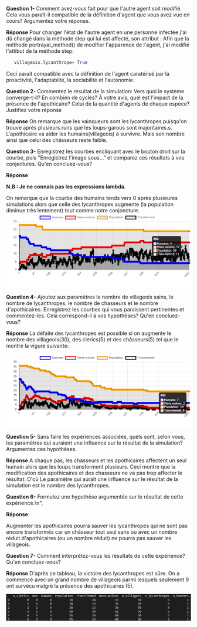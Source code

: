 **Question 1-** Comment avez-vous fait pour que l'autre agent soit modifié. Cela vous paraît-il compatible de la définition d'agent que vous avez vue en cours? Argumentez votre réponse.

**Réponse** Pour changer l'état de l'autre agent en une personne infectée j'ai dû changé dans la méthode step qui lui est affecté, son attribut :
Afin que la méthode portrayal_method() de modifier l'apparence de l'agent, j'ai modifié l'attibut de la méthode step:
    
```python    
   villageois.lycanthrope= True
```
    
Ceci parait compatible avec la définition de l'agent caratérisé par la proactivité, l'adaptablité, la sociabilité et l'autonomie.

**Question 2-** Commentez le résultat de la simulation: Vers quoi le système converge-t-il? En combien de cycles? À votre avis, quel est l'impact de la présence de l'apothicaire? Celui de la quantité d'agents de chaque espèce? Justifiez votre réponse

**Réponse** 
On remarque que les vainqueurs sont les lycanthropes puisqu'on trouve après plusieurs runs que les loups-garous sont majoritaires.s.
L'apothicaire va aider les humains(villageois) à survivre. Mais son nombre ainsi que celui des châsseurs reste faible.


**Question 3-** Enregistrez les courbes encliquant avec le bouton droit sur la courbe, puis "Enregistrez l'image sous..." et comparez ces résultats à vos conjectures. Qu'en concluez-vous?

**Réponse**

**N.B : Je ne connais pas les expressions lambda.**


On remarque que la courbe des humains tends vers 0 après plusieures simulations alors que celle des lycanthropes augmente (la population diminue très lentement) tout comme notre conjoncture.
![Graphe](./Q3.png)

**Question 4-** Ajoutez aux paramètres le nombre de villageois sains, le nombre de lycanthropes, le nombre de chasseurs et le nombre d'apothicaires. Enregistrez les courbes qui vous paraissent pertinentes et commentez-les. Cela correspond-il à vos hypothèses? Qu'en concluez-vous?

**Réponse**
 La défaite des lycanthropes est possible si on augmente le nombre des villageois(30), des clerics(5) et des châsseurs(5) tel que le montre la vigure suivante:

![Graphe](./Q4.png) 



**Question 5-** Sans faire les expériences associées, quels sont, selon vous, les paramètres qui auraient une influence sur le résultat de la simulation? Argumentez ces hypothèses. 

**Réponse**
A chaque pas, les chasseurs et les apothicaires affectent un seul humain alors que les loups transforment plusieurs. Ceci montre que la modification des apothicaires et des chasseurs ne va pas trop affecter le résultat. D'où Le paramètre qui aurait une influence sur le résultat de la simulation est le nombre des lycanthropes.

**Question 6-** Formulez une hypothèse argumentée sur le résultat de cette expérience.\n",
     
**Réponse**

Augmenter les apothicaires pourra sauver les lycanthropes qui ne sont pas encore transformés car un châsseur tout seul sans ou avec un nombre réduit d'apothicaires (ou un nombre réduit) ne pourra pas sauver les villageois.

**Question 7-** Comment interprétez-vous les résultats de cette expérience? Qu'en concluez-vous? 
 
**Réponse**
D'après ce tableau, la victoire des lycanthropes est sûre. On a commencé avec un grand nombre de villageois parmi lesquels seulement 9 ont survécu malgré la présence des apothicaires (5).

![Graphe](./Q7.png)

